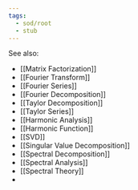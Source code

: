 ```yaml
---
tags:
  - sod/root
  - stub
---
```


See also:
- [[Matrix Factorization]]
- [[Fourier Transform]]
- [[Fourier Series]]
- [[Fourier Decomposition]]
- [[Taylor Decomposition]]
- [[Taylor Series]]
- [[Harmonic Analysis]]
- [[Harmonic Function]]
- [[SVD]]
- [[Singular Value Decomposition]]
- [[Spectral Decomposition]]
- [[Spectral Analysis]]
- [[Spectral Theory]]
- 
